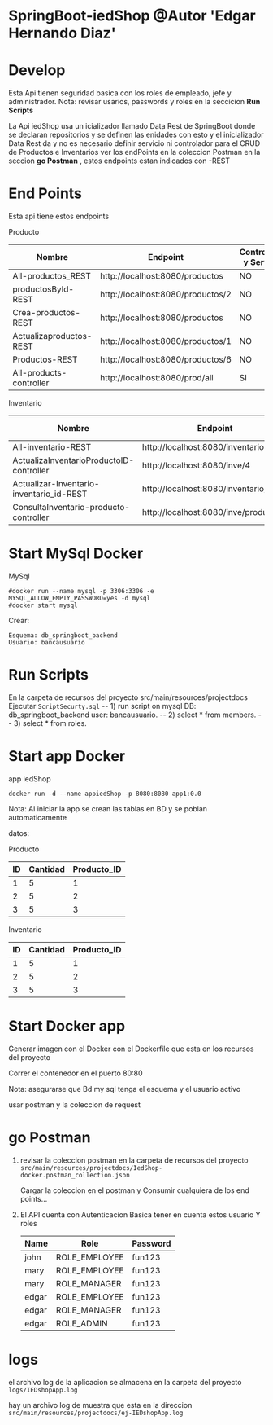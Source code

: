 # SpringBoot-iedShop @Autor 'Edgar Hernando Diaz'

# Develop

Esta Api tienen seguridad basica con los roles de empleado, jefe y administrador.
Nota: revisar usarios, passwords y roles en la seccicion  **Run Scripts**

La Api iedShop usa un icializador llamado Data Rest de SpringBoot donde se declaran repositorios y se definen las enidades con esto y el inicializador Data Rest da y no es necesario definir servicio ni controlador para el CRUD de Productos e Inventarios ver los endPoints en la coleccion Postman en la seccion **go Postman** , estos endpoints estan indicados con -REST


# End Points

Esta api tiene estos endpoints


Producto

| Nombre                   | Endpoint                             | Controlador y Servicio |
|--------------------------|--------------------------------------|------------------------|
| All-productos_REST       | http://localhost:8080/productos      | NO                     |
| productosById-REST       | http://localhost:8080/productos/2    | NO                     |
| Crea-productos-REST      | http://localhost:8080/productos      | NO                     |
| Actualizaproductos-REST  | http://localhost:8080/productos/1    | NO                     |
| Productos-REST           | http://localhost:8080/productos/6    | NO                     |
| All-products-controller  | http://localhost:8080/prod/all       | SI                     |





Inventario

| Nombre                                   | Endpoint                                | Controlador y Servicio |
|------------------------------------------|-----------------------------------------|-------------------------|
| All-inventario-REST                      | http://localhost:8080/inventario        | NO                      |
| ActualizaInventarioProductoID-controller | http://localhost:8080/inve/4            | SI                      |
| Actualizar-Inventario-inventario_id-REST | http://localhost:8080/inventario/1      | SI                      |
| ConsultaInventario-producto-controller   | http://localhost:8080/inve/producto/4   | SI                      |


# Start MySql Docker

MySql 

```
#docker run --name mysql -p 3306:3306 -e MYSQL_ALLOW_EMPTY_PASSWORD=yes -d mysql
#docker start mysql
```
Crear:

`Esquema: db_springboot_backend`   
`Usuario: bancausuario`

# Run Scripts

En la carpeta de recursos del proyecto src/main/resources/projectdocs
Ejecutar `ScriptSecurty.sql`
-- 1) run script on mysql DB: db_springboot_backend user: bancausuario.
-- 2) select * from members.
-- 3) select * from roles.


# Start app Docker

app iedShop

```
docker run -d --name appiedShop -p 8080:8080 app1:0.0
```

Nota: Al iniciar la app se crean las tablas en BD y se poblan automaticamente

datos:

Producto

| ID | Cantidad | Producto_ID |
|----|----------|-------------|
| 1  | 5        | 1           |
| 2  | 5        | 2           |
| 3  | 5        | 3           |


Inventario

| ID | Cantidad | Producto_ID |
|----|----------|-------------|
| 1  | 5        | 1           |
| 2  | 5        | 2           |
| 3  | 5        | 3           |


# Start Docker app

Generar imagen con el Docker con el Dockerfile que esta en los recursos del proyecto

Correr el contenedor en el puerto 80:80

Nota: asegurarse que Bd my sql tenga el esquema y el usuario activo

usar postman y la coleccion de request


# go Postman 

1) revisar la coleccion postman en la carpeta de recursos del proyecto  `src/main/resources/projectdocs/IedShop-docker.postman_collection.json `
   
     Cargar la coleccion en el postman y Consumir cualquiera de los end points...



2) El API cuenta con Autenticacion Basica 
   tener en cuenta  estos usuario  Y roles 


   | Name  | Role          | Password |
   |-------|---------------|----------|
   | john  | ROLE_EMPLOYEE | fun123   |
   | mary  | ROLE_EMPLOYEE | fun123   |
   | mary  | ROLE_MANAGER  | fun123   |
   | edgar | ROLE_EMPLOYEE | fun123   |
   | edgar | ROLE_MANAGER  | fun123   |
   | edgar | ROLE_ADMIN    | fun123   |


# logs 

el archivo log de la aplicacion se almacena en la carpeta del proyecto  `logs/IEDshopApp.log`

hay un archivo log de muestra que esta en la direccion `src/main/resources/projectdocs/ej-IEDshopApp.log`





